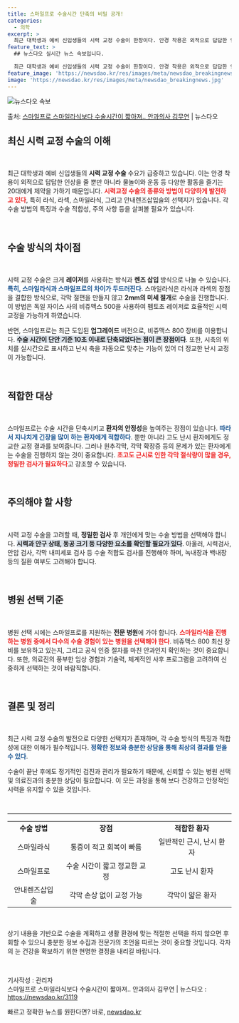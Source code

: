 ```yaml
---
title: 스마일프로 수술시간 단축의 비밀 공개!
categories:
  - 의학
excerpt: >
  최근 대학생과 예비 신입생들의 시력 교정 수술이 한창이다. 안경 착용은 외적으로 답답한 인상을 줄 수 있는 …
feature_text: >
  ## 뉴스다오 실시간 뉴스 속보입니다.

  최근 대학생과 예비 신입생들의 시력 교정 수술이 한창이다. 안경 착용은 외적으로 답답한 인상을 줄 수 있는 …
feature_image: 'https://newsdao.kr/res/images/meta/newsdao_breakingnews.jpg'
image: 'https://newsdao.kr/res/images/meta/newsdao_breakingnews.jpg'
---
```


![뉴스다오 속보](https://newsdao.kr/res/images/meta/newsdao_breakingnews.jpg)

<p>출처: <a href="https://newsdao.kr/3119" rel="dofollow">스마일프로 스마일라식보다 수술시간이 짧아져.. 안과의사 김무연</a> | 뉴스다오</p>

<h2 data-ke-size="size26">최신 시력 교정 수술의 이해</h2>

<p data-ke-size="size16">&nbsp;</p>

최근 대학생과 예비 신입생들의 <b>시력 교정 수술</b> 수요가 급증하고 있습니다. 이는 안경 착용이 외적으로 답답한 인상을 줄 뿐만 아니라 물놀이와 운동 등 다양한 활동을 즐기는 20대에게 제약을 가하기 때문입니다. <b><span style="color: #ee2323;">시력교정 수술의 종류와 방법이 다양하게 발전하고 있다</span></b>, 특히 라식, 라섹, 스마일라식, 그리고 안내렌즈삽입술의 선택지가 있습니다. 각 수술 방법의 특징과 수술 적합성, 주의 사항 등을 살펴볼 필요가 있습니다.

<p data-ke-size="size16">&nbsp;</p>

<h2 data-ke-size="size26">수술 방식의 차이점</h2>

<p data-ke-size="size16">&nbsp;</p>

시력 교정 수술은 크게 <b>레이저</b>를 사용하는 방식과 <b>렌즈 삽입</b> 방식으로 나눌 수 있습니다. <b><span style="color: #1a5490;">특히, 스마일라식과 스마일프로의 차이가 두드러진다</span></b>. 스마일라식은 라식과 라섹의 장점을 결합한 방식으로, 각막 절편을 만들지 않고 <b>2mm의 미세 절개</b>로 수술을 진행합니다. 이 방법은 독일 자이스 사의 비쥬맥스 500을 사용하여 펨토초 레이저로 효율적인 시력 교정을 가능하게 하였습니다.

반면, 스마일프로는 최근 도입된 <b>업그레이드</b> 버전으로, 비쥬맥스 800 장비를 이용합니다. <b><span style="background-color: #21538527;">수술 시간이 단안 기준 10초 이내로 단축되었다는 점이 큰 장점이다</span></b>. 또한, 시축의 위치를 실시간으로 표시하고 난시 축을 자동으로 맞추는 기능이 있어 더 정교한 난시 교정이 가능합니다.

<p data-ke-size="size16">&nbsp;</p>

<h2 data-ke-size="size26">적합한 대상</h2>

<p data-ke-size="size16">&nbsp;</p>

스마일프로는 수술 시간을 단축시키고 <b>환자의 안정성</b>을 높여주는 장점이 있습니다. <b><span style="color: #1a5490;">따라서 지나치게 긴장을 많이 하는 환자에게 적합하다</span></b>. 뿐만 아니라 고도 난시 환자에게도 정교한 교정 결과를 보여줍니다. 그러나 원추각막, 각막 확장증 등의 문제가 있는 환자에게는 수술을 진행하지 않는 것이 중요합니다. <b><span style="color: #ee2323;">초고도 근시로 인한 각막 절삭량이 많을 경우, 정밀한 검사가 필요하다</span></b>고 강조할 수 있습니다.

<p data-ke-size="size16">&nbsp;</p>

<h2 data-ke-size="size26">주의해야 할 사항</h2>

<p data-ke-size="size16">&nbsp;</p>

시력 교정 수술을 고려할 때, <b>정밀한 검사</b> 후 개인에게 맞는 수술 방법을 선택해야 합니다. <b><span style="background-color: #21538527;">시력과 안구 상태, 동공 크기 등 다양한 요소를 확인할 필요가 있다</span></b>. 아울러, 시력검사, 안압 검사, 각막 내피세포 검사 등 수술 적합도 검사를 진행해야 하며, 녹내장과 백내장 등의 질환 여부도 고려해야 합니다.

<p data-ke-size="size16">&nbsp;</p>

<h2 data-ke-size="size26">병원 선택 기준</h2>

<p data-ke-size="size16">&nbsp;</p>

병원 선택 시에는 스마일프로를 지원하는 <b>전문 병원</b>에 가야 합니다. <b><span style="color: #ee2323;">스마일라식을 진행하는 병원 중에서 다수의 수술 경험이 있는 병원을 선택해야 한다</span></b>. 비쥬맥스 800 최신 장비를 보유하고 있는지, 그리고 공식 인증 절차를 마친 안과인지 확인하는 것이 중요합니다. 또한, 의료진의 풍부한 임상 경험과 기술력, 체계적인 사후 프로그램을 고려하여 신중하게 선택하는 것이 바람직합니다.

<p data-ke-size="size16">&nbsp;</p>

<h2 data-ke-size="size26">결론 및 정리</h2>

<p data-ke-size="size16">&nbsp;</p>

최근 시력 교정 수술의 발전으로 다양한 선택지가 존재하며, 각 수술 방식의 특징과 적합성에 대한 이해가 필수적입니다. <b><span style="color: #1a5490;">정확한 정보와 충분한 상담을 통해 최상의 결과를 얻을 수 있다</span></b>. 

수술이 끝난 후에도 정기적인 검진과 관리가 필요하기 때문에, 신뢰할 수 있는 병원 선택 및 의료진과의 충분한 상담이 필요합니다. 이 모든 과정을 통해 보다 건강하고 안정적인 시력을 유지할 수 있을 것입니다.

<p data-ke-size="size16">&nbsp;</p>

<hr>

<table style="width:100%; text-align: center;">
  <tr>
    <td style="height: 17px;"><b>수술 방법</b></td>
    <td style="height: 17px;"><b>장점</b></td>
    <td style="height: 17px;"><b>적합한 환자</b></td>
  </tr>
  <tr>
    <td style="height: 17px;">스마일라식</td>
    <td style="height: 17px;">통증이 적고 회복이 빠름</td>
    <td style="height: 17px;">일반적인 근시, 난시 환자</td>
  </tr>
  <tr>
    <td style="height: 17px;">스마일프로</td>
    <td style="height: 17px;">수술 시간이 짧고 정교한 교정</td>
    <td style="height: 17px;">고도 난시 환자</td>
  </tr>
  <tr>
    <td style="height: 17px;">안내렌즈삽입술</td>
    <td style="height: 17px;">각막 손상 없이 교정 가능</td>
    <td style="height: 17px;">각막이 얇은 환자</td>
  </tr>
</table>

<p data-ke-size="size16">&nbsp;</p> 

상기 내용을 기반으로 수술을 계획하고 생활 환경에 맞는 적절한 선택을 하지 않으면 후회할 수 있으니 충분한 정보 수집과 전문가의 조언을 따르는 것이 중요할 것입니다. 각자의 눈 건강을 확보하기 위한 현명한 결정을 내리길 바랍니다. 

<p data-ke-size="size16">&nbsp;</p>

기사작성 : 관리자  
스마일프로 스마일라식보다 수술시간이 짧아져.. 안과의사 김무연 | 뉴스다오  : https://newsdao.kr/3119 

빠르고 정확한 뉴스를 원한다면? 바로, <a href="https://newsdao.kr" rel="dofollow">newsdao.kr</a>


